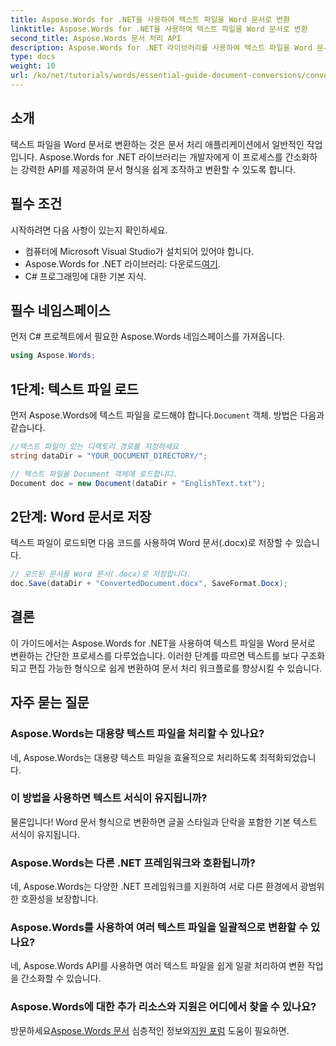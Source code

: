 ```yaml
---
title: Aspose.Words for .NET을 사용하여 텍스트 파일을 Word 문서로 변환
linktitle: Aspose.Words for .NET을 사용하여 텍스트 파일을 Word 문서로 변환
second_title: Aspose.Words 문서 처리 API
description: Aspose.Words for .NET 라이브러리를 사용하여 텍스트 파일을 Word 문서로 효율적으로 변환하는 방법을 알아보세요. 이 단계별 가이드는 필수 조건과 코드 예제를 다룹니다.
type: docs
weight: 10
url: /ko/net/tutorials/words/essential-guide-document-conversions/convert-text-files-to-word-documents/
---
```

## 소개

텍스트 파일을 Word 문서로 변환하는 것은 문서 처리 애플리케이션에서 일반적인 작업입니다. Aspose.Words for .NET 라이브러리는 개발자에게 이 프로세스를 간소화하는 강력한 API를 제공하여 문서 형식을 쉽게 조작하고 변환할 수 있도록 합니다.

## 필수 조건

시작하려면 다음 사항이 있는지 확인하세요.
- 컴퓨터에 Microsoft Visual Studio가 설치되어 있어야 합니다.
-  Aspose.Words for .NET 라이브러리: 다운로드[여기](https://releases.aspose.com/words/net/).
- C# 프로그래밍에 대한 기본 지식.

## 필수 네임스페이스

먼저 C# 프로젝트에서 필요한 Aspose.Words 네임스페이스를 가져옵니다.

```csharp
using Aspose.Words;
```

## 1단계: 텍스트 파일 로드

 먼저 Aspose.Words에 텍스트 파일을 로드해야 합니다.`Document` 객체. 방법은 다음과 같습니다.

```csharp
//텍스트 파일이 있는 디렉토리 경로를 지정하세요
string dataDir = "YOUR_DOCUMENT_DIRECTORY/";

// 텍스트 파일을 Document 객체에 로드합니다.
Document doc = new Document(dataDir + "EnglishText.txt");
```

## 2단계: Word 문서로 저장

텍스트 파일이 로드되면 다음 코드를 사용하여 Word 문서(.docx)로 저장할 수 있습니다.

```csharp
// 로드된 문서를 Word 문서(.docx)로 저장합니다.
doc.Save(dataDir + "ConvertedDocument.docx", SaveFormat.Docx);
```

## 결론

이 가이드에서는 Aspose.Words for .NET을 사용하여 텍스트 파일을 Word 문서로 변환하는 간단한 프로세스를 다루었습니다. 이러한 단계를 따르면 텍스트를 보다 구조화되고 편집 가능한 형식으로 쉽게 변환하여 문서 처리 워크플로를 향상시킬 수 있습니다.

## 자주 묻는 질문

### Aspose.Words는 대용량 텍스트 파일을 처리할 수 있나요?
네, Aspose.Words는 대용량 텍스트 파일을 효율적으로 처리하도록 최적화되었습니다.

### 이 방법을 사용하면 텍스트 서식이 유지됩니까?
물론입니다! Word 문서 형식으로 변환하면 글꼴 스타일과 단락을 포함한 기본 텍스트 서식이 유지됩니다.

### Aspose.Words는 다른 .NET 프레임워크와 호환됩니까?
네, Aspose.Words는 다양한 .NET 프레임워크를 지원하여 서로 다른 환경에서 광범위한 호환성을 보장합니다.

### Aspose.Words를 사용하여 여러 텍스트 파일을 일괄적으로 변환할 수 있나요?
네, Aspose.Words API를 사용하면 여러 텍스트 파일을 쉽게 일괄 처리하여 변환 작업을 간소화할 수 있습니다.

### Aspose.Words에 대한 추가 리소스와 지원은 어디에서 찾을 수 있나요?
 방문하세요[Aspose.Words 문서](https://reference.aspose.com/words/net/) 심층적인 정보와[지원 포럼](https://forum.aspose.com/c/words/8) 도움이 필요하면.